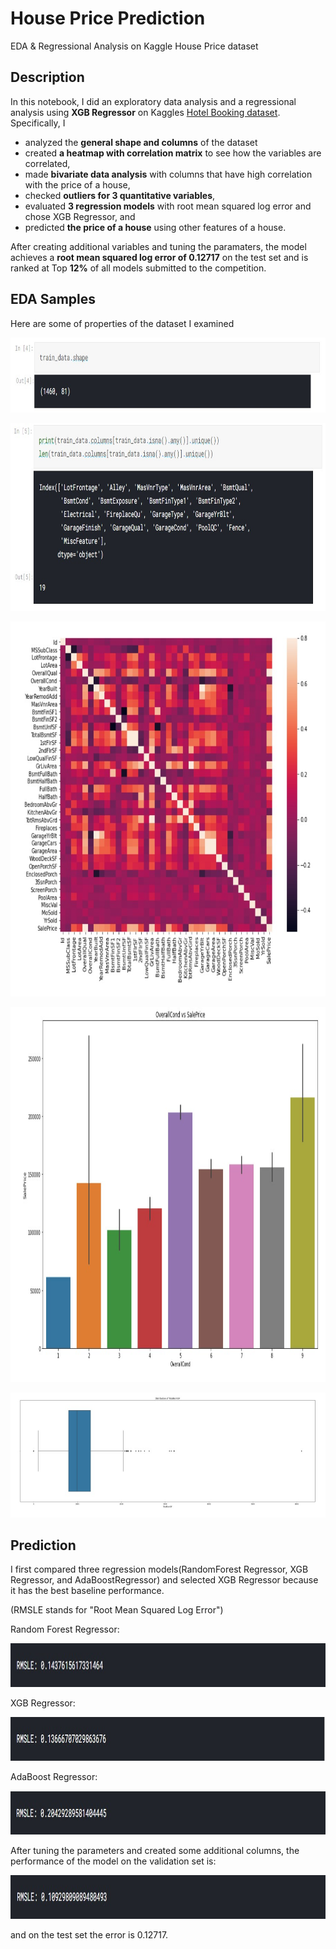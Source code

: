 # House Price Prediction
 EDA & Regressional Analysis on Kaggle House Price dataset

## Description

In this notebook, I did an exploratory data analysis and a regressional analysis using **XGB Regressor** on Kaggles [Hotel Booking dataset](https://www.kaggle.com/jessemostipak/hotel-booking-demand). Specifically, I 

 - analyzed the **general shape and columns** of the dataset
 - created **a heatmap with correlation matrix** to see how the variables are correlated,
 - made **bivariate data analysis** with columns that have high correlation with the price of a house,
 - checked **outliers for 3 quantitative variables**,
 - evaluated **3 regression models** with root mean squared log error and chose XGB Regressor, and
 - predicted **the price of a house** using other features of a house.
 
After creating additional variables and tuning the paramaters, the model achieves a **root mean squared log error of 0.12717** on the test set and is ranked at Top **12%** of all models submitted to the competition. 

## EDA Samples

Here are some of properties of the dataset I examined

<p align="left">
  <img width="800" height="120" src="https://github.com/RandomY-2/House_Price_Prediction/blob/main/images/data_shape.jpg">
</p>

<p align="left">
  <img width="800" height="300" src="https://github.com/RandomY-2/House_Price_Prediction/blob/main/images/data_missing.jpg">
</p>

<p align="left">
  <img width="800" height="600" src="https://github.com/RandomY-2/House_Price_Prediction/blob/main/images/heatmap.jpg">
</p>
 
<p align="left">
  <img width="800" height="600" src="https://github.com/RandomY-2/House_Price_Prediction/blob/main/images/overallcond_price.jpg">
</p>

<p align="left">
  <img width="800" height="200" src="https://github.com/RandomY-2/House_Price_Prediction/blob/main/images/totalBsmt_box.jpg">
</p>

 ## Prediction
 
I first compared three regression models(RandomForest Regressor, XGB Regressor, and AdaBoostRegressor) and selected XGB Regressor because it has the best baseline performance. 

(RMSLE stands for "Root Mean Squared Log Error")

Random Forest Regressor:

<p align="left">
  <img width="800" height="70" src="https://github.com/RandomY-2/House_Price_Prediction/blob/main/images/RF_baseline.jpg">
</p>

XGB Regressor:

<p align="left">
  <img width="800" height="70" src="https://github.com/RandomY-2/House_Price_Prediction/blob/main/images/XBG_baseline.jpg">
</p>

AdaBoost Regressor:

<p align="left">
  <img width="800" height="70" src="https://github.com/RandomY-2/House_Price_Prediction/blob/main/images/Ada_baseline.jpg">
</p>

After tuning the parameters and created some additional columns, the performance of the model on the validation set is:

<p align="left">
  <img width="800" height="70" src="https://github.com/RandomY-2/House_Price_Prediction/blob/main/images/final_performance.jpg">
</p>

and on the test set the error is 0.12717. 
